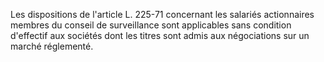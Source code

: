 Les dispositions de l'article L. 225-71 concernant les salariés actionnaires membres du conseil de surveillance sont applicables sans condition d'effectif aux sociétés dont les titres sont admis aux négociations sur un marché réglementé.

